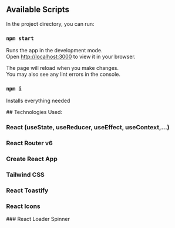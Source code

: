 ## Available Scripts

In the project directory, you can run:

### `npm start`

Runs the app in the development mode.\
Open [http://localhost:3000](http://localhost:3000) to view it in your browser.

The page will reload when you make changes.\
You may also see any lint errors in the console.

### `npm i`

Installs everything needed

## Technologies Used:

### React (useState, useReducer, useEffect, useContext,...)
### React Router v6
### Create React App
### Tailwind CSS
### React Toastify
### React Icons
### React Loader Spinner  


